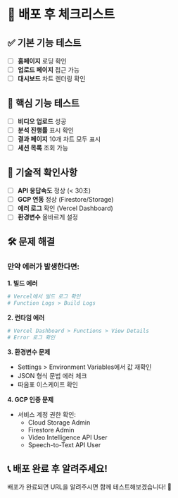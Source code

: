 # 🚀 배포 후 체크리스트

## ✅ 기본 기능 테스트
- [ ] **홈페이지** 로딩 확인
- [ ] **업로드 페이지** 접근 가능
- [ ] **대시보드** 차트 렌더링 확인

## 🎥 핵심 기능 테스트  
- [ ] **비디오 업로드** 성공
- [ ] **분석 진행률** 표시 확인
- [ ] **결과 페이지** 10개 차트 모두 표시
- [ ] **세션 목록** 조회 가능

## 🔧 기술적 확인사항
- [ ] **API 응답속도** 정상 (< 30초)
- [ ] **GCP 연동** 정상 (Firestore/Storage)
- [ ] **에러 로그** 확인 (Vercel Dashboard)
- [ ] **환경변수** 올바르게 설정

## 🛠 문제 해결
### 만약 에러가 발생한다면:

**1. 빌드 에러**
```bash
# Vercel에서 빌드 로그 확인
# Function Logs > Build Logs
```

**2. 런타임 에러** 
```bash
# Vercel Dashboard > Functions > View Details
# Error 로그 확인
```

**3. 환경변수 문제**
- Settings > Environment Variables에서 값 재확인
- JSON 형식 문법 에러 체크
- 따옴표 이스케이프 확인

**4. GCP 인증 문제**
- 서비스 계정 권한 확인:
  - Cloud Storage Admin
  - Firestore Admin  
  - Video Intelligence API User
  - Speech-to-Text API User

## 📞 배포 완료 후 알려주세요!
배포가 완료되면 URL을 알려주시면 함께 테스트해보겠습니다! 🎉 